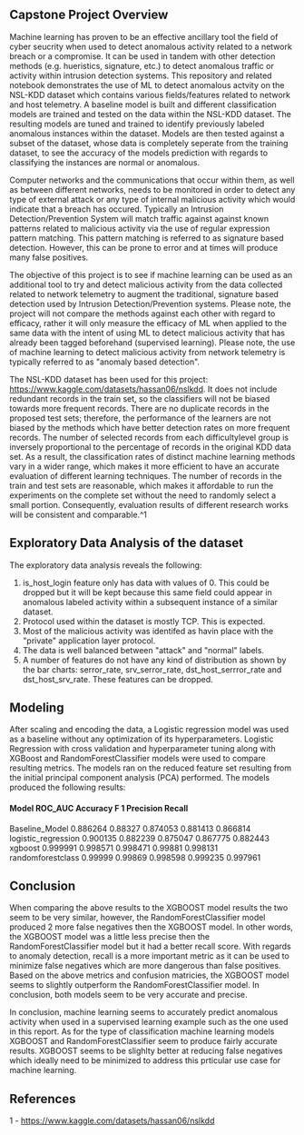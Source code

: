 ## Capstone Project Overview

Machine learning has proven to be an effective ancillary tool the field of cyber seucrity when used to detect anomalous activity related to a network breach or a compromise.  It can be used in tandem with other detection methods (e.g. hueristics, signature, etc.) to detect anomalous traffic or activity within intrusion detection systems.  This repository and related notebook demonstrates the use of ML to detect anomalous actvity on the NSL-KDD dataset which contains various fields/features related to network and host telemetry.  A baseline model is built and different classification models are trained and tested on the data within the NSL-KDD dataset.  The resulting models are tuned and trained to identify previously labeled anomalous instances within the dataset.  Models are then tested against a subset of the dataset, whose data is completely seperate from the training dataset, to see the accuracy of the models prediction with regards to classifying the instances are normal or anomalous.

Computer networks and the communications that occur within them, as well as between different networks, needs to be monitored in order to detect any type of external attack or any type of internal malicious activity which would indicate that a breach has occured.  Typically an Intrusion Detection/Prevention System will match traffic against against known patterns related to malicious activity via the use of regular expression pattern matching.  This pattern matching is referred to as signature based detection.  However, this can be prone to error and at times will produce many false positives.

The objective of this project is to see if machine learning can be used as an additional tool to try and detect malicious activity from the data collected related to network telemetry to augment the traditional, signature based detection used by Intrusion Detection/Prevention systems.  Please note, the project will not compare the methods against each other with regard to efficacy, rather it will only measure the efficacy of ML when applied to the same data with the intent of using ML to detect malicious activity that has already been tagged beforehand (supervised learning).  Please note, the use of machine learning to detect malicious activity from network telemetry is typically referred to as "anomaly based detection".

The NSL-KDD dataset has been used for this project: https://www.kaggle.com/datasets/hassan06/nslkdd.  It does not include redundant records in the train set, so the classifiers will not be biased towards more frequent records.  There are no duplicate records in the proposed test sets; therefore, the performance of the learners are not biased by the methods which have better detection rates on more frequent records.  The number of selected records from each difficultylevel group is inversely proportional to the percentage of records in the original KDD data set. As a result, the classification rates of distinct machine learning methods vary in a wider range, which makes it more efficient to have an accurate evaluation of different learning techniques.  The number of records in the train and test sets are reasonable, which makes it affordable to run the experiments on the complete set without the need to randomly select a small portion. Consequently, evaluation results of different research works will be consistent and comparable.^1

## Exploratory Data Analysis of the dataset

The exploratory data analysis reveals the following:
  1) is_host_login feature only has data with values of 0.  This could be dropped but it will be kept because this same field could appear in anomalous labeled activity within a subsequent instance of a similar dataset.
  2) Protocol used within the dataset is mostly TCP.  This is expected.
  3) Most of the malicious activity was identifed as havin place with the "private" application layer protocol.
  4) The data is well balanced between "attack" and "normal" labels.
  5) A number of features do not have any kind of distribution as shown by the bar charts: serror_rate, srv_serror_rate, dst_host_serrror_rate and dst_host_srv_rate.  These features can be dropped.

 ## Modeling

 After scaling and encoding the data, a Logistic regression model was used as a baseline without any optimization of its hyperparameters.  Logistic Regression with cross validation and hyperparameter tuning along with XGBoost and RandomForestClassifier models were used to compare resulting metrics.  The models ran on the reduced feature set resulting from the initial principal component analysis (PCA) performed.  The models produced the following results:

#### 	 Model  		  ROC_AUC    Accuracy  F 1       Precision   Recall <br>
Baseline_Model      0.886264   0.88327   0.874053  0.881413    0.866814 <br>
logistic_regression 0.900135   0.882239  0.875047  0.867775    0.882443 <br>
xgboost             0.999991   0.998571  0.998471  0.99881     0.998131 <br>
randomforestclass   0.99999    0.99869   0.998598  0.999235    0.997961 <br>

## Conclusion

When comparing the above results to the XGBOOST model results the two seem to be very similar, however, the RandomForestClassifier model produced 2 more false negatives then the XGBOOST model. In other words, the XGBOOST model was a little less precise then the RandomForestClassifier model but it had a better recall score. With regards to anomaly detection, recall is a more important metric as it can be used to minimize false negatives which are more dangerous than false positives. Based on the above metrics and confusion matricies, the XGBOOST model seems to slightly outperform the RandomForestClassifier model. In conclusion, both models seem to be very accurate and precise.

In conclusion, machine learning seems to accurately predict anomalous activity when used in a supervised learning example such as the one used in this report. As for the type of classification machine learning models XGBOOST and RandomForestClassifier seem to produce fairly accurate results. XGBOOST seems to be slighlty better at reducing false negatives which ideally need to be minimized to address this prticular use case for machine learning.


## References
1 - https://www.kaggle.com/datasets/hassan06/nslkdd
